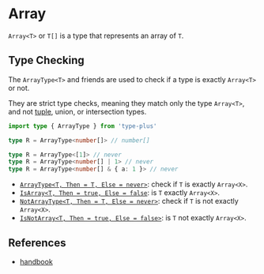 # Array

`Array<T>` or `T[]` is a type that represents an array of `T`.

## Type Checking

The `ArrayType<T>` and friends are used to check if a type is exactly `Array<T>` or not.

They are strict type checks, meaning they match only the type `Array<T>`,
and not [tuple], union, or intersection types.

```ts
import type { ArrayType } from 'type-plus'

type R = ArrayType<number[]> // number[]

type R = ArrayType<[1]> // never
type R = ArrayType<number[] | 1> // never
type R = ArrayType<number[] & { a: 1 }> // never
```

- [`ArrayType<T, Then = T, Else = never>`](array_type.ts#L15): check if `T` is exactly `Array<X>`.
- [`IsArray<T, Then = true, Else = false`](array_type.ts#L33): is `T` exactly `Array<X>`.
- [`NotArrayType<T, Then = T, Else = never>`](array_type.ts#L47): check if `T` is not exactly `Array<X>`.
- [`IsNotArray<T, Then = true, Else = false>`](array_type.ts#L61): is `T` not exactly `Array<X>`.

## References

- [handbook]

[handbook]: https://www.typescriptlang.org/docs/handbook/2/everyday-types.html#arrays
[tuple]: ../tuple/readme.md
